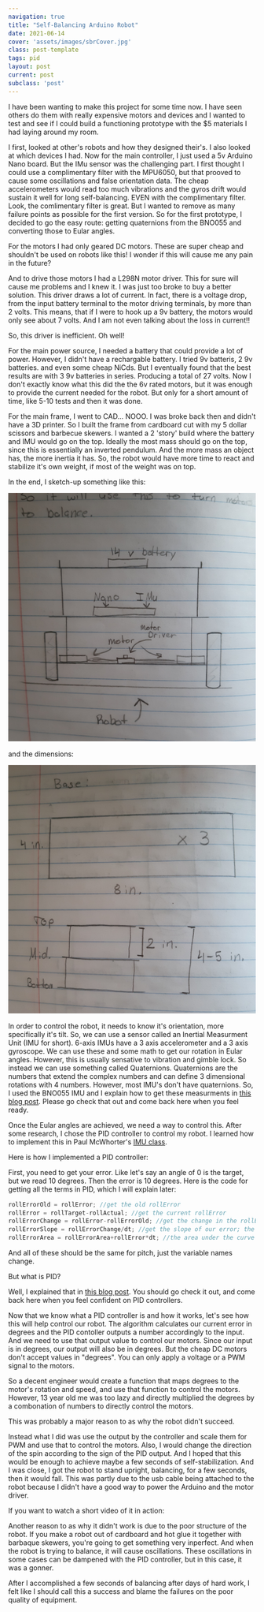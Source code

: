```yaml
---
navigation: true
title: "Self-Balancing Arduino Robot"
date: 2021-06-14
cover: 'assets/images/sbrCover.jpg'
class: post-template
tags: pid
layout: post
current: post
subclass: 'post'
---
```



I have been wanting to make this project for some time now. I have seen others do them with really expensive motors and devices and I wanted to test and see if I could build a functioning prototype with the $5 materials I had laying around my room.

I first, looked at other's robots and how they designed their's. I also looked at which devices I had. Now for the main controller, I just used a 5v Arduino Nano board. But the IMu sensor was the challenging part. I first thought I could use a complimentary filter with the MPU6050, but that prooved to cause some oscillations and false orientation data. The cheap accelerometers would read too much vibrations and the gyros drift would sustain it well for long self-balancing. EVEN with the complimentary filter. Look, the comlimentary filter is great. But I wanted to remove as many failure points as possible for the first version. So for the first prototype, I decided to go the easy route: getting quaternions from the BNO055 and converting those to Eular angles.

For the motors I had only geared DC motors. These are super cheap and shouldn't be used on robots like this! I wonder if this will cause me any pain in the future?

And to drive those motors I had a L298N motor driver. This for sure will cause me problems and I knew it. I was just too broke to buy a better solution. This driver draws a lot of current. In fact, there is a voltage drop, from the input battery terminal to the motor driving terminals, by more than 2 volts. This means, that if I were to hook up a 9v battery, the motors would only see about 7 volts. And I am not even talking about the loss in current!! 

So, this driver is inefficient. Oh well!

For the main power source, I needed a battery that could provide a lot of power. However, I didn't have a rechargable battery. I tried 9v batteris, 2 9v batteries. and even some cheap NiCds. But I eventually found that the best results are with 3 9v batteries in series. Producing a total of 27 volts. Now I don't exactly know what this did the the 6v rated motors, but it was enough to provide the current needed for the robot. But only for a short amount of time, like 5-10 tests and then it was done. 

For the main frame, I went to CAD... NOOO. I was broke back then and didn't have a 3D printer. So I built the frame from cardboard cut with my 5 dollar scissors and barbecue skewers. I wanted a 2 'story' build where the battery and IMU would go on the top. Ideally the most mass should go on the top, since this is essentially an inverted pendulum. And the more mass an object has, the more inertia it has. So, the robot would have more time to react and stabilize it's own weight, if most of the weight was on top. 

In the end, I sketch-up something like this:

![](assets/images/sbrSketch.jpg)

and the dimensions:

![](assets/images/sbrDim.jpg)

In order to control the robot, it needs to know it's orientation, more specifically it's tilt. So, we can use a sensor called an Inertial Measurment Unit (IMU for short). 6-axis IMUs have a 3 axis accelerometer and a 3 axis gyroscope. We can use these and some math to get our rotation in Eular angles. However, this is usually sensative to vibration and gimble lock. So instead we can use something called Quaternions. Quaternions are the numbers that extend the complex numbers and can define 3 dimensional rotations with 4 numbers. However, most IMU's don't have quaternions. So, I used the BNO055 IMU and I explain how to get these measurments in [this blog post](https://burakayy.com/blog/IMU-Measurments). Please go check that out and come back here when you feel ready.

Once the Eular angles are achieved, we need a way to control this. After some research, I chose the PID controller to control my robot. I learned how to implement this in Paul McWhorter's [IMU class](https://www.youtube.com/watch?v=t7ImNDOQIzM&list=PLGs0VKk2DiYwEo-k0mjIkWXlkrJWAU4L9&index=26).

Here is how I implemented a PID controller:

First, you need to get your error. Like let's say an angle of 0 is the target, but we read 10 degrees. Then the error is 10 degrees. Here is the code for getting all the terms in PID, which I will explain later:

~~~cpp
rollErrorOld = rollError; //get the old rollError
rollError = rollTarget-rollActual; //get the current rollError
rollErrorChange = rollError-rollErrorOld; //get the change in the rollError; our newError minus the oldError = change in Error
rollErrorSlope = rollErrorChange/dt; //get the slope of our error; the change in error over the chaneg in time is the 'slope' of the error 'line' if the y-axis is error and the x-axis is time
rollErrorArea = rollErrorArea+rollError*dt; //the area under the curve between the error curve and the x-axis

~~~

And all of these should be the same for pitch, just the variable names change. 

But what is PID?

Well, I explained that in [this blog post](https://burakayy.com/blog/What-is-PID). You should go check it out, and come back here when you feel confident on PID controllers.

Now that we know what a PID controller is and how it works, let's see how this will help control our robot. The algorithm calculates our current error in degrees and the PID contoller outputs a number accordingly to the input. And we need to use that output value to control our motors. Since our input is in degrees, our output will also be in degrees. But the cheap DC motors don't accept values in "degrees". You can only apply a voltage or a PWM signal to the motors. 

So a decent engineer would create a function that maps degrees to the motor's rotation and speed, and use that function to control the motors. However, 13 year old me was too lazy and directly multiplied the degrees by a combonation of numbers to directly control the motors. 

This was probably a major reason to as why the robot didn't succeed. 

Instead what I did was use the output by the controller and scale them for PWM and use that to control the motors. Also, I would change the direction of the spin according to the sign of the PID output. And I hoped that this would be enough to achieve maybe a few seconds of self-stabilization. And I was close, I got the robot to stand upright, balancing, for a few seconds, then it would fall. This was partly due to the usb cable being attached to the robot because I didn't have a good way to power the Arduino and the motor driver. 

If you want to watch a short video of it in action:



Another reason to as why it didn't work is due to the poor structure of the robot. If you make a robot out of cardboard and hot glue it together with barbaque skewers, you're going to get something very inperfect. And when the robot is trying to balance, it will cause oscillations. These oscillations in some cases can be dampened with the PID controller, but in this case, it was a gonner. 

After I accomplished a few seconds of balancing after days of hard work, I felt like I should call this a success and blame the failures on the poor quality of equipment. 





